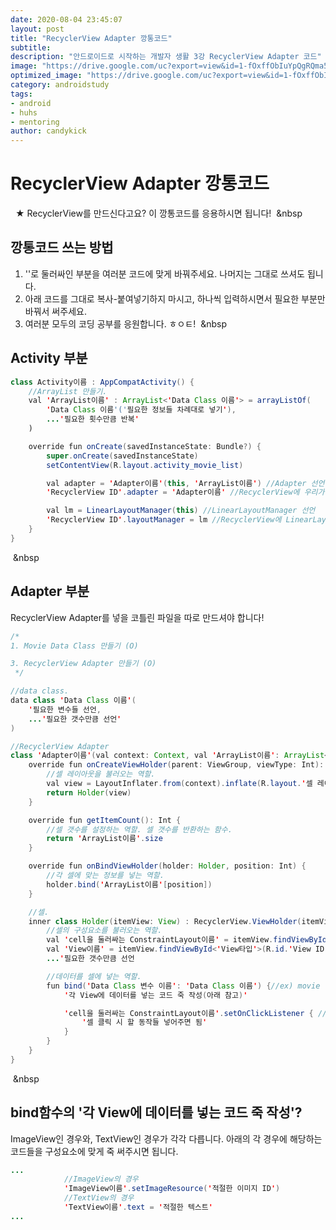 ```yaml
---
date: 2020-08-04 23:45:07
layout: post
title: "RecyclerView Adapter 깡통코드"
subtitle:
description: "안드로이드로 시작하는 개발자 생활 3강 RecyclerView Adapter 코드"
image: "https://drive.google.com/uc?export=view&id=1-fOxffObIuYpQgRQma5-bDbysiYZHk5Q"
optimized_image: "https://drive.google.com/uc?export=view&id=1-fOxffObIuYpQgRQma5-bDbysiYZHk5Q"
category: androidstudy
tags:
- android
- huhs
- mentoring
author: candykick
---
```


# RecyclerView Adapter 깡통코드
&nbsp; ★ RecyclerView를 만드신다고요? 이 깡통코드를 응용하시면 됩니다!
&nbsp;&nbsp
## 깡통코드 쓰는 방법
1. ''로 둘러싸인 부분을 여러분 코드에 맞게 바꿔주세요. 나머지는 그대로 쓰셔도 됩니다.
2. 아래 코드를 그대로 복사-붙여넣기하지 마시고, 하나씩 입력하시면서 필요한 부분만 바꿔서 써주세요.
3. 여러분 모두의 코딩 공부를 응원합니다. ㅎㅇㅌ!
&nbsp;&nbsp
## Activity 부분
```java
class Activity이름 : AppCompatActivity() {
    //ArrayList 만들기.
    val 'ArrayList이름' : ArrayList<'Data Class 이름'> = arrayListOf(
        'Data Class 이름'('필요한 정보들 차례대로 넣기'),
        ...'필요한 횟수만큼 반복'
    )

    override fun onCreate(savedInstanceState: Bundle?) {
        super.onCreate(savedInstanceState)
        setContentView(R.layout.activity_movie_list)

        val adapter = 'Adapter이름'(this, 'ArrayList이름') //Adapter 선언
        'RecyclerView ID'.adapter = 'Adapter이름' //RecyclerView에 우리가 만든 MovieAdapter 셋팅

        val lm = LinearLayoutManager(this) //LinearLayoutManager 선언
        'RecyclerView ID'.layoutManager = lm //RecyclerView에 LinearLayoutManager 셋팅
    }
}
```
&nbsp;&nbsp
## Adapter 부분
RecyclerView Adapter를 넣을 코틀린 파일을 따로 만드셔야 합니다!
```java
/*
1. Movie Data Class 만들기 (O)

3. RecyclerView Adapter 만들기 (O)
 */

//data class.
data class 'Data Class 이름'(
    '필요한 변수들 선언,
    ...'필요한 갯수만큼 선언'
)

//RecyclerView Adapter
class 'Adapter이름'(val context: Context, val 'ArrayList이름': ArrayList<'Data Class 이름'>) : RecyclerView.Adapter<'Adapter이름'.Holder>() {
    override fun onCreateViewHolder(parent: ViewGroup, viewType: Int): Holder {
        //셀 레이아웃을 불러오는 역할.
        val view = LayoutInflater.from(context).inflate(R.layout.'셀 레이아웃 파일 이름', parent, false)
        return Holder(view)
    }

    override fun getItemCount(): Int {
        //셀 갯수를 설정하는 역할. 셀 갯수를 반환하는 함수.
        return 'ArrayList이름'.size
    }

    override fun onBindViewHolder(holder: Holder, position: Int) {
        //각 셀에 맞는 정보를 넣는 역할.
        holder.bind('ArrayList이름'[position])
    }

    //셀.
    inner class Holder(itemView: View) : RecyclerView.ViewHolder(itemView) {
        //셀의 구성요소를 불러오는 역할.
        val 'cell을 둘러싸는 ConstraintLayout이름' = itemView.findViewById<ConstraintLayout>(R.id.'cell을 둘러싸는 ConstraintLayout ID')
        val 'View이름' = itemView.findViewById<'View타입'>(R.id.'View ID')
        ...'필요한 갯수만큼 선언

        //데이터를 셀에 넣는 역할.
        fun bind('Data Class 변수 이름': 'Data Class 이름') {//ex) movie : Movie
            '각 View에 데이터를 넣는 코드 죽 작성(아래 참고)'

            'cell을 둘러싸는 ConstraintLayout이름'.setOnClickListener { //셀을 클릭했을 때
                '셀 클릭 시 할 동작들 넣어주면 됨'
            }
        }
    }
}
```
&nbsp;&nbsp
## bind함수의 '각 View에 데이터를 넣는 코드 죽 작성'?
ImageView인 경우와, TextView인 경우가 각각 다릅니다.
아래의 각 경우에 해당하는 코드들을 구성요소에 맞게 죽 써주시면 됩니다.
```java
...
            //ImageView의 경우
            'ImageView이름'.setImageResource('적절한 이미지 ID')
            //TextView의 경우
            'TextView이름'.text = '적절한 텍스트'
...
```

